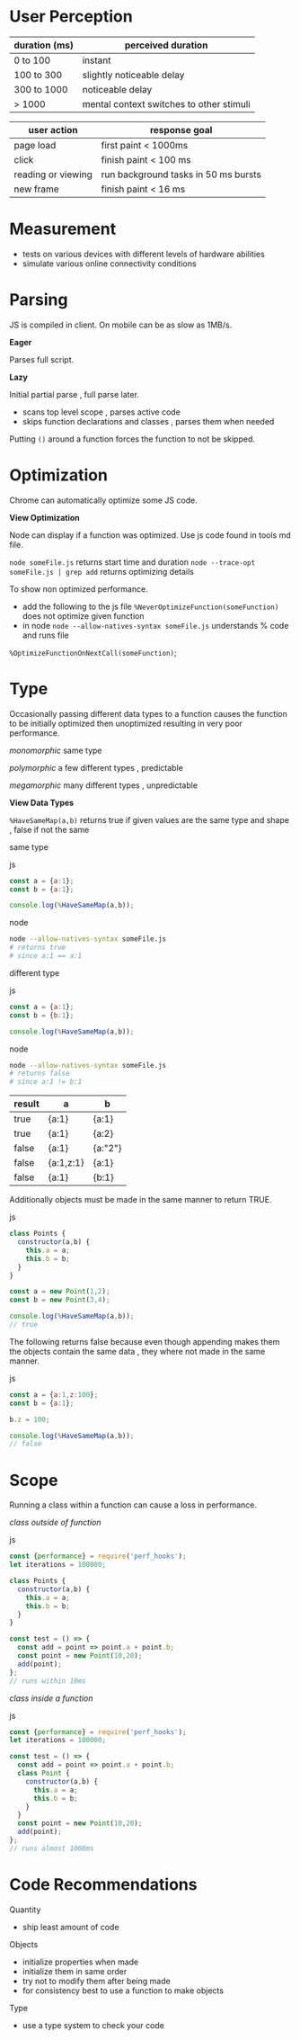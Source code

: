 # User Perception

|duration (ms)|perceived duration|
|--|--|
|0 to 100|instant|
|100 to 300|slightly noticeable delay|
|300 to 1000|noticeable delay|
|> 1000|mental context switches to other stimuli|

|user action|response goal|
|--|--|
|page load|first paint < 1000ms|
|click|finish paint < 100 ms|
|reading or viewing|run background tasks in 50 ms bursts|
|new frame|finish paint < 16 ms|

# Measurement

- tests on various devices with different levels of hardware abilities
- simulate various online connectivity conditions

# Parsing

JS is compiled in client.
On mobile can be as slow as 1MB/s.

**Eager**

Parses full script.

**Lazy**

Initial partial parse , full parse later.

- scans top level scope , parses active code
- skips function declarations and classes , parses them when needed

Putting `()` around a function forces the function to not be skipped.

# Optimization

Chrome can automatically optimize some JS code.

**View Optimization**

Node can display if a function was optimized.
Use js code found in tools md file.

`node someFile.js` returns start time and duration
`node --trace-opt someFile.js | grep add` returns optimizing details

To show non optimized performance.
- add the following to the js file
`%NeverOptimizeFunction(someFunction)` does not optimize given function
- in node
`node --allow-natives-syntax someFile.js` understands % code and runs file

`%OptimizeFunctionOnNextCall(someFunction)`;

# Type

Occasionally passing different data types to a function causes the function to be initially optimized then unoptimized resulting in very poor performance.

*monomorphic*
same type

*polymorphic*
a few different types , predictable

*megamorphic*
many different types , unpredictable

**View Data Types**

`%HaveSameMap(a,b)` returns true if given values are the same type and shape , false if not the same

same type

js
```js
const a = {a:1};
const b = {a:1};

console.log(%HaveSameMap(a,b));
```

node
```bash
node --allow-natives-syntax someFile.js
# returns true
# since a:1 == a:1
```

different type

js
```js
const a = {a:1};
const b = {b:1};

console.log(%HaveSameMap(a,b));
```

node
```bash
node --allow-natives-syntax someFile.js
# returns false
# since a:1 != b:1
```

|result|a|b|
|--|--|--|
|true|{a:1}|{a:1}|
|true|{a:1}|{a:2}|
|false|{a:1}|{a:"2"}|
|false|{a:1,z:1}|{a:1}|
|false|{a:1}|{b:1}|

Additionally objects must be made in the same manner to return TRUE.

js
```js
class Points {
  constructor(a,b) {
    this.a = a;
    this.b = b;
  }
}

const a = new Point(1,2);
const b = new Point(3,4);

console.log(%HaveSameMap(a,b));
// true
```

The following returns false because even though appending makes them the objects contain the same data , they where not made in the same manner.

js
```js
const a = {a:1,z:100};
const b = {a:1};

b.z = 100;

console.log(%HaveSameMap(a,b));
// false
```

# Scope

Running a class within a function can cause a loss in performance.

*class outside of function*

js
```js
const {performance} = require('perf_hooks');
let iterations = 100000;

class Points {
  constructor(a,b) {
    this.a = a;
    this.b = b;
  }
}

const test = () => {
  const add = point => point.a + point.b;
  const point = new Point(10,20);
  add(point);
};
// runs within 10ms
```

*class inside a function*

js
```js
const {performance} = require('perf_hooks');
let iterations = 100000;

const test = () => {
  const add = point => point.a + point.b;
  class Point {
    constructor(a,b) {
      this.a = a;
      this.b = b;
    }
  }
  const point = new Point(10,20);
  add(point);
};
// runs almost 1000ms
```

# Code Recommendations

Quantity
- ship least amount of code

Objects
- initialize properties when made
- initialize them in same order
- try not to modify them after being made
- for consistency best to use a function to make objects

Type
- use a type system to check your code
